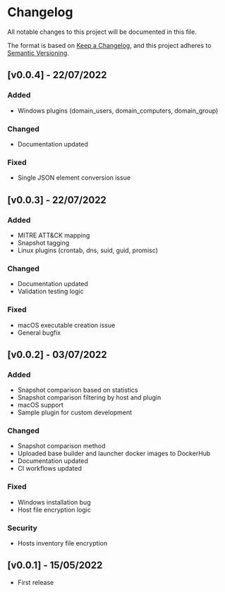 # Changelog

All notable changes to this project will be documented in this file.

The format is based on [Keep a Changelog](https://keepachangelog.com/en/1.0.0/),
and this project adheres to [Semantic Versioning](https://semver.org/spec/v2.0.0.html).

## [v0.0.4] - 22/07/2022
### Added
- Windows plugins (domain_users, domain_computers, domain_group)

### Changed
- Documentation updated

### Fixed
- Single JSON element conversion issue 


## [v0.0.3] - 22/07/2022
### Added
- MITRE ATT&CK mapping
- Snapshot tagging
- Linux plugins (crontab, dns, suid, guid, promisc)

### Changed
- Documentation updated
- Validation testing logic

### Fixed
- macOS executable creation issue
- General bugfix


## [v0.0.2] - 03/07/2022
### Added
- Snapshot comparison based on statistics
- Snapshot comparison filtering by host and plugin
- macOS support
- Sample plugin for custom development

### Changed
- Snapshot comparison method
- Uploaded base builder and launcher docker images to DockerHub
- Documentation updated
- CI workflows updated

### Fixed
- Windows installation bug
- Host file encryption logic

### Security
- Hosts inventory file encryption


## [v0.0.1] - 15/05/2022
- First release
